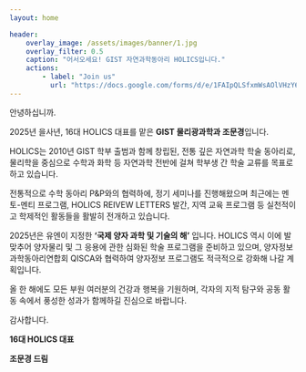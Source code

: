 ```yaml
---
layout: home

header:
    overlay_image: /assets/images/banner/1.jpg
    overlay_filter: 0.5
    caption: "어서오세요! GIST 자연과학동아리 HOLICS입니다."
    actions:
        - label: "Join us"
          url: "https://docs.google.com/forms/d/e/1FAIpQLSfxmWsAOlVHzY6USoTOdFMo8dHUdxJrjqduvNUdyrQGq__yXQ/viewform"
---
```


안녕하십니까.

2025년 을사년, 16대 HOLICS 대표를 맡은 **GIST 물리광과학과 조문경**입니다.

HOLICS는 2010년 GIST 학부 출범과 함께 창립된, 전통 깊은 자연과학 학술 동아리로, 물리학을 중심으로 수학과 화학 등 자연과학 전반에 걸쳐 학부생 간 학술 교류를 목표로 하고 있습니다. 

전통적으로 수학 동아리 P&P와의 협력하에, 정기 세미나를 진행해왔으며 최근에는 멘토-멘티 프로그램, HOLICS REIVEW LETTERS 발간, 지역 교육 프로그램 등 실천적이고 학제적인 활동들을 활발히 전개하고 있습니다.

2025년은 유엔이 지정한 **‘국제 양자 과학 및 기술의 해’** 입니다. HOLICS 역시 이에 발맞추어 양자물리 및 그 응용에 관한 심화된 학술 프로그램을 준비하고 있으며, 양자정보과학동아리연합회 QISCA와 협력하여 양자정보 프로그램도 적극적으로 강화해 나갈 계획입니다.

올 한 해에도 모든 부원 여러분의 건강과 행복을 기원하며, 각자의 지적 탐구와 공동 활동 속에서 풍성한 성과가 함께하길 진심으로 바랍니다.

감사합니다.

**16대 HOLICS 대표**

**조문경 드림**